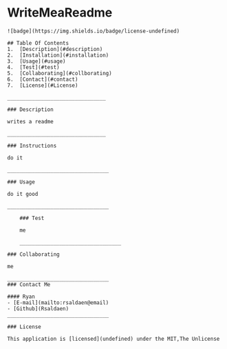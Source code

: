 # WriteMeaReadme
    
    ![badge](https://img.shields.io/badge/license-undefined)
    
    ## Table Of Contents
    1.  [Description](#description)
    2.  [Installation](#installation)
    3.  [Usage](#usage)
    4.  [Test](#test)
    5.  [Collaborating](#collborating)
    6.  [Contact](#contact)
    7.  [License](#License)

    ________________________________

    ### Description

    writes a readme

    ________________________________

    ### Instructions

    do it

    _________________________________

    ### Usage

    do it good

    _________________________________
    
        ### Test
    
        me
    
        _________________________________

    ### Collaborating

    me

    _________________________________
    ### Contact Me

    #### Ryan
    - [E-mail](mailto:rsaldaen@email)
    - [Github](Rsaldaen)
    _________________________________

    ### License

    This application is [licensed](undefined) under the MIT,The Unlicense
    